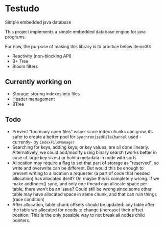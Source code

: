 # Testudo
Simple embedded java database

This project implements a simple embedded database engine for java programs.

For now, the purpose of making this library is to practice below items00:

- Reactivity (non-blocking API)
- B+ Tree
- Bloom filters


## Currently working on

- Storage: storing indexes into files
- Header management
- BTree

## Todo

- Prevent "too many open files" issue: since index chunks can grow, its safer to create a better pool for `SynchronisedFileChannel` used -currently- by `IndexFileManager`
- Searching for keys, adding keys, or key values, are all done linearly. Alternatively, we could add/modify using binary search (works better in case of large key sizes) or hold a metadata in node with sorts
- Allocation may require a flag to set that part of storage as "reserved", so write and overwrite can be different. But would this be enough to prevent writing to a location a requester (a part of code that needed allocation) has allocated itself? Or, maybe this is completely wrong. If we make addIndex() sync, and only one thread can allocate space per table, there won't be an issue? Could still be wrong since some other table may have allocated space in same chunk, and that can ruin things (race condition)
- After allocation, table chunk offsets should be updated: any table after the table we allocated for needs to change (increase) their offset position. This is the only possible way to not break all nodes child pointers.
